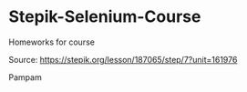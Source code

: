 # Stepik-Selenium-Course
Homeworks for course

Source: https://stepik.org/lesson/187065/step/7?unit=161976

Pampam
